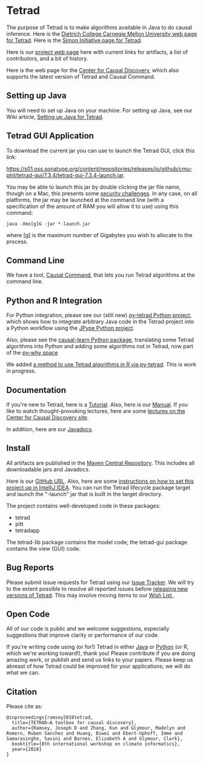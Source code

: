 # Tetrad

The purpose of Tetrad is to make algorithms available in Java to do causal inference. Here is
the [Dietrich College Carnegie Mellon University web page for Tetrad](https://www.cmu.edu/dietrich/news/news-stories/2020/august/tetrad-sail.html).
Here is
the [Simon Initiative page for Tetrad](https://www.cmu.edu/simon/open-simon/toolkit/tools/learning-tools/tetrad.html).

Here is our [project web page](https://sites.google.com/view/tetradcausal) here with current links for artifacts, a list
of contributors, and a bit of history.

Here is the web page for the [Center for Causal Discovery](https://www.ccd.pitt.edu/), which also supports the latest
version of Tetrad and Causal Command.

## Setting up Java

You will need to set up Java on your machine. For setting up Java, see our Wiki article, [Setting up Java for Tetrad](https://github.com/cmu-phil/tetrad/wiki/Setting-up-Java-for-Tetrad).

## Tetrad GUI Application

To download the current jar you can use to launch the Tetrad GUI, click this link:

https://s01.oss.sonatype.org/content/repositories/releases/io/github/cmu-phil/tetrad-gui/7.3.4/tetrad-gui-7.3.4-launch.jar.

You may be able to launch this jar by double clicking the jar file name, though on a Mac, this presents
some [security challenges](https://github.com/cmu-phil/tetrad/wiki/Dealing-with-Tetrad-on-a-Mac:--Security-Issues). In
any case, on all platforms, the jar may be launched at the command line (with a specification of the amount of RAM you
will allow it to use) using this command:

```
java -Xmx[g]G -jar *-launch.jar
```

where [g] is the maximum number of Gigabytes you wish to allocate to the process.

## Command Line

We have a tool, [Causal Command](https://github.com/bd2kccd/causal-cmd), that lets you run Tetrad algorithms at the
command line.

## Python and R Integration

For Python integration, please see our (still new) [py-tetrad Python project](https://github.com/cmu-phil/py-tetrad),
which shows how to integrate arbitrary Java code in the Tetrad project into a Python workflow using
the [JPype Python project](https://jpype.readthedocs.io/en/latest/).

Also, please see the [causal-learn Python package](https://causal-learn.readthedocs.io/en/latest/), translating some
Tetrad algorithms into Python and adding some algorithms not in Tetrad, now part of the [py-why space](https://github.com/py-why)

We added [a method to use Tetrad algorithms in R via py-tetrad](https://github.com/cmu-phil/py-tetrad/blob/main/pytetrad/R/). This is work in progress.

## Documentation

If you're new to Tetrad, here is
a [Tutorial](https://rawgit.com/cmu-phil/tetrad/development/tetrad-gui/src/main/resources/resources/javahelp/manual/tetrad_tutorial.html).
Also, here is
our [Manual](https://htmlpreview.github.io/?https:///github.com/cmu-phil/tetrad/blob/development/docs/manual/index.html).
If you like to watch thought-provoking lectures, here are
some [lectures on the Center for Causal Discovery site](https://www.ccd.pitt.edu/video-tutorials/).

In addition, here are our [Javadocs](https://www.phil.cmu.edu/tetrad-javadocs/7.3.4/lib/).

## Install

All artifacts are published in
the [Maven Central Repository](https://s01.oss.sonatype.org/content/repositories/releases/io/github/cmu-phil/). This
includes all downloadable jars and Javadocs.

Here is our [GitHub URL](https://github.com/cmu-phil/tetrad). Also, here are
some [instructions on how to set this project up in IntelliJ IDEA](https://github.com/cmu-phil/tetrad/wiki/Setting-up-Tetrad-in-IntelliJ-IDEA).
You can run the Tetrad lifecycle package target and launch the "-launch" jar that is built in the target directory.

The project contains well-developed code in these packages:

* tetrad
* pitt
* tetradapp

The tetrad-lib package contains the model code; the tetrad-gui package contains the view (GUI) code.

## Bug Reports

Please submit issue requests for Tetrad using our [Issue Tracker](https://github.com/cmu-phil/tetrad/issues). We will
try to the extent possible to resolve all reported issues
before [releasing new versions of Tetrad](https://github.com/cmu-phil/tetrad/releases). This may involve moving items to
our [Wish List
](https://github.com/cmu-phil/tetrad/wiki/Current-Wish-List).

## Open Code

All of our code is public and we welcome suggestions, especially suggestions that improve clarity or performance of our code.

If you're writing code using (or for!) Tetrad in either [Java](https://github.com/cmu-phil/tetrad) or [Python](https://github.com/cmu-phil/py-tetrad) (or R, which we're working toward!), thank you! Please contribute if you are doing amazing work, or publish and send us links to your papers. Please keep us abreast of how Tetrad could be improved for your applications; we will do what we can.

## Citation

Please cite as:

```
@inproceedings{ramsey2018tetrad,
  title={TETRAD—A toolbox for causal discovery},
  author={Ramsey, Joseph D and Zhang, Kun and Glymour, Madelyn and Romero, Ruben Sanchez and Huang, Biwei and Ebert-Uphoff, Imme and Samarasinghe, Savini and Barnes, Elizabeth A and Glymour, Clark},
  booktitle={8th international workshop on climate informatics},
  year={2018}
}
```
